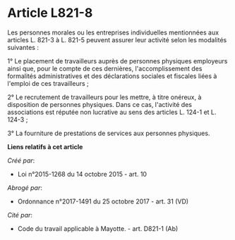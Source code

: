 # Article L821-8

Les personnes morales ou les entreprises individuelles mentionnées aux articles L. 821-3 à L. 821-5 peuvent assurer leur
activité selon les modalités suivantes : 

1° Le placement de travailleurs auprès de personnes physiques employeurs ainsi que, pour le compte de ces dernières,
l'accomplissement des formalités administratives et des déclarations sociales et fiscales liées à l'emploi de ces
travailleurs ; 

2° Le recrutement de travailleurs pour les mettre, à titre onéreux, à disposition de personnes physiques. Dans ce cas,
l'activité des associations est réputée non lucrative au sens des articles L. 124-1 et L. 124-3 ; 

3° La fourniture de prestations de services aux personnes physiques.

**Liens relatifs à cet article**

_Créé par_:

  - Loi n°2015-1268 du 14 octobre 2015 - art. 10

_Abrogé par_:

  - Ordonnance n°2017-1491 du 25 octobre 2017 - art. 31 (VD)

_Cité par_:

  - Code du travail applicable à Mayotte. - art. D821-1 (Ab)
